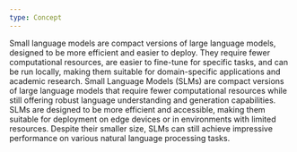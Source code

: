 ```yaml
---
type: Concept
---
```


Small language models are compact versions of large language models, designed to be more efficient and easier to deploy. They require fewer computational resources, are easier to fine-tune for specific tasks, and can be run locally, making them suitable for domain-specific applications and academic research. Small Language Models (SLMs) are compact versions of large language models that require fewer computational resources while still offering robust language understanding and generation capabilities. SLMs are designed to be more efficient and accessible, making them suitable for deployment on edge devices or in environments with limited resources. Despite their smaller size, SLMs can still achieve impressive performance on various natural language processing tasks.